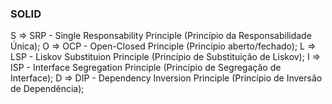 ### SOLID
S => SRP - Single Responsability Principle (Princípio da Responsabilidade Única);
O => OCP - Open-Closed Principle (Princípio aberto/fechado);
L => LSP - Liskov Substituion Principle (Princípio de Substituição de Liskov);
I => ISP - Interface Segregation Principle (Princípio de Segregação de Interface);
D => DIP - Dependency Inversion Principle (Princípio de Inversão de Dependência);